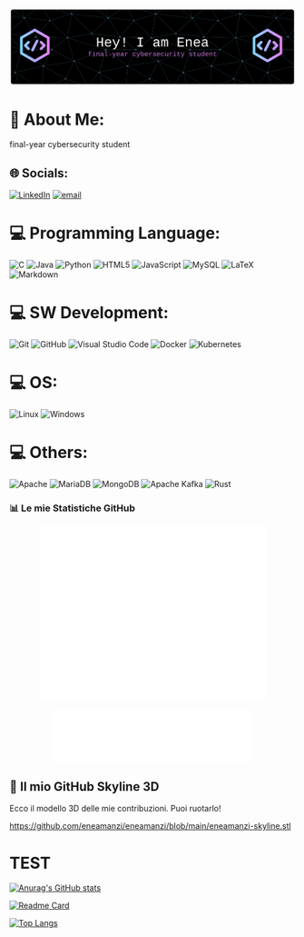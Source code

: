 <!-- https://github.com/leviarista/github-profile-header-generator?tab=readme-ov-file per generaree immagine -->

![Header](./github-header-banner.png)

# 💫 About Me:
final-year cybersecurity student


## 🌐 Socials:
[![LinkedIn](https://img.shields.io/badge/LinkedIn-%230077B5.svg?logo=linkedin&logoColor=white)](https://linkedin.com/in/eneamanzi) [![email](https://img.shields.io/badge/Email-D14836?logo=gmail&logoColor=white)](mailto:enea.manzi@gmail.com) 

# 💻 Programming Language:
![C](https://img.shields.io/badge/c-%2300599C.svg?style=for-the-badge&logo=c&logoColor=white)
![Java](https://img.shields.io/badge/java-%23007396.svg?style=for-the-badge&logo=java&logoColor=white)
![Python](https://img.shields.io/badge/python-3776AB?style=for-the-badge&logo=python&logoColor=white)
![HTML5](https://img.shields.io/badge/html5-%23E34F26.svg?style=for-the-badge&logo=html5&logoColor=white)
![JavaScript](https://img.shields.io/badge/javascript-%23F7DF1E.svg?style=for-the-badge&logo=javascript&logoColor=black)
![MySQL](https://img.shields.io/badge/mysql-%234479A1.svg?style=for-the-badge&logo=mysql&logoColor=white)
![LaTeX](https://img.shields.io/badge/latex-%23008080.svg?style=for-the-badge&logo=latex&logoColor=white)
![Markdown](https://img.shields.io/badge/markdown-%23000000.svg?style=for-the-badge&logo=markdown&logoColor=white) 

# 💻 SW Development:
![Git](https://img.shields.io/badge/git-%23F05032.svg?style=for-the-badge&logo=git&logoColor=white)
![GitHub](https://img.shields.io/badge/github-%23121011.svg?style=for-the-badge&logo=github&logoColor=white) 
![Visual Studio Code](https://img.shields.io/badge/Visual%20Studio%20Code-007ACC?style=for-the-badge&logo=visualstudiocode&logoColor=white)
![Docker](https://img.shields.io/badge/docker-%232496ED.svg?style=for-the-badge&logo=docker&logoColor=white)
![Kubernetes](https://img.shields.io/badge/kubernetes-%23326CE5.svg?style=for-the-badge&logo=kubernetes&logoColor=white)

# 💻 OS:
![Linux](https://img.shields.io/badge/Linux-FCC624?style=for-the-badge&logo=linux&logoColor=black)
![Windows](https://img.shields.io/badge/Windows-0078D6?style=for-the-badge&logo=windows&logoColor=white)

# 💻 Others:
![Apache](https://img.shields.io/badge/apache-%23D42029.svg?style=for-the-badge&logo=apache&logoColor=white) 
![MariaDB](https://img.shields.io/badge/MariaDB-003545?style=for-the-badge&logo=mariadb&logoColor=white) 
![MongoDB](https://img.shields.io/badge/MongoDB-%234ea94b.svg?style=for-the-badge&logo=mongodb&logoColor=white)
![Apache Kafka](https://img.shields.io/badge/Apache%20Kafka-000?style=for-the-badge&logo=apachekafka) 
![Rust](https://img.shields.io/badge/rust-%23000000.svg?style=for-the-badge&logo=rust&logoColor=white) 
 

<!--
# 📊 GitHub Stats:
![](https://github-readme-stats.vercel.app/api?username=eneamanzi&theme=dark&hide_border=false&include_all_commits=false&count_private=false)<br/>
![](https://nirzak-streak-stats.vercel.app/?user=eneamanzi&theme=dark&hide_border=false)<br/>

![](https://github-readme-stats.vercel.app/api/top-langs/?username=eneamanzi&theme=dark&hide_border=false&include_all_commits=false&count_private=false&layout=compact)

[![](https://visitcount.itsvg.in/api?id=eneamanzi&icon=0&color=0)](https://visitcount.itsvg.in)


<picture>
  <img src="./github-metrics.svg" alt="Metrics">
</picture>
--->

### 📊 Le mie Statistiche GitHub

<p align="center">
  <img src="base.svg" alt="Base Stats" width="400">
</p>

<p align="center">
  <img src="languages.svg" alt="Top Languages" width="350">
</p>

## 🚀 Il mio GitHub Skyline 3D
Ecco il modello 3D delle mie contribuzioni. Puoi ruotarlo!

https://github.com/eneamanzi/eneamanzi/blob/main/eneamanzi-skyline.stl



# TEST
[![Anurag's GitHub stats](https://github-readme-stats.vercel.app/api?username=eneamanzi)](https://github.com/anuraghazra/github-readme-stats)


[![Readme Card](https://github-readme-stats.vercel.app/api/pin/?username=eneamanzi&repo=FTP-Filezilla)](https://github.com/anuraghazra/github-readme-stats)


[![Top Langs](https://github-readme-stats.vercel.app/api/top-langs/?username=eneamanzi)](https://github.com/anuraghazra/github-readme-stats)